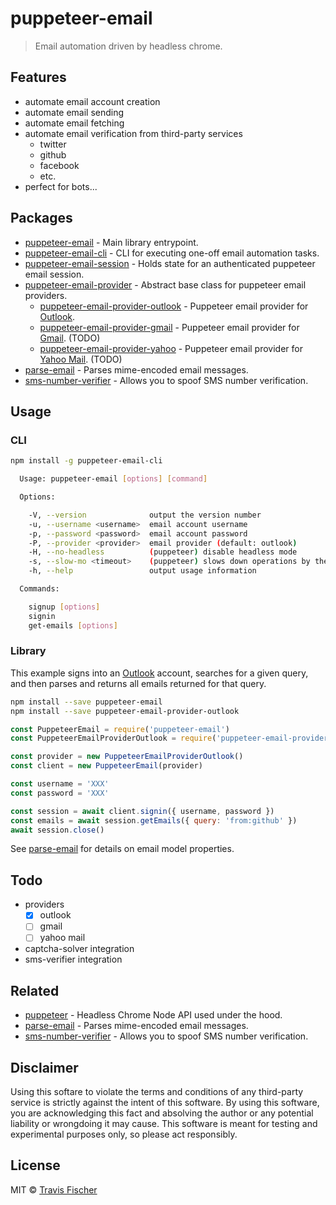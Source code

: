 # puppeteer-email

> Email automation driven by headless chrome.


## Features

- automate email account creation
- automate email sending
- automate email fetching
- automate email verification from third-party services
  - twitter
  - github
  - facebook
  - etc.
- perfect for bots...


## Packages

- [puppeteer-email](packages/puppeteer-email) - Main library entrypoint.
- [puppeteer-email-cli](packages/puppeteer-email-cli) - CLI for executing one-off email automation tasks.
- [puppeteer-email-session](packages/puppeteer-email-session) - Holds state for an authenticated puppeteer email session.
- [puppeteer-email-provider](packages/puppeteer-email-provider) - Abstract base class for puppeteer email providers.
  - [puppeteer-email-provider-outlook](packages/puppeteer-email-provider-outlook) - Puppeteer email provider for [Outlook](https://outlook.live.com).
  - [puppeteer-email-provider-gmail](packages/puppeteer-email-provider-gmail) - Puppeteer email provider for [Gmail](https://www.google.com/gmail). (TODO)
  - [puppeteer-email-provider-yahoo](packages/puppeteer-email-provider-yahoo) - Puppeteer email provider for [Yahoo Mail](https://mail.yahoo.com/). (TODO)
- [parse-email](https://github.com/transitive-bullshit/parse-email) - Parses mime-encoded email messages.
- [sms-number-verifier](https://github.com/transitive-bullshit/sms-number-verifier) - Allows you to spoof SMS number verification.


## Usage

### CLI

```bash
npm install -g puppeteer-email-cli
```

```bash
  Usage: puppeteer-email [options] [command]

  Options:

    -V, --version              output the version number
    -u, --username <username>  email account username
    -p, --password <password>  email account password
    -P, --provider <provider>  email provider (default: outlook)
    -H, --no-headless          (puppeteer) disable headless mode
    -s, --slow-mo <timeout>    (puppeteer) slows down operations by the given ms (default: 0)
    -h, --help                 output usage information

  Commands:

    signup [options]
    signin
    get-emails [options]
```


### Library

This example signs into an [Outlook](https://outlook.live.com) account, searches for a given query, and then parses and returns all emails returned for that query.

```bash
npm install --save puppeteer-email
npm install --save puppeteer-email-provider-outlook
```

```js
const PuppeteerEmail = require('puppeteer-email')
const PuppeteerEmailProviderOutlook = require('puppeteer-email-provider-outlook')

const provider = new PuppeteerEmailProviderOutlook()
const client = new PuppeteerEmail(provider)

const username = 'XXX'
const password = 'XXX'

const session = await client.signin({ username, password })
const emails = await session.getEmails({ query: 'from:github' })
await session.close()
```

See [parse-email](https://github.com/transitive-bullshit/parse-email) for details on email model properties.


## Todo

- providers
  - [x] outlook
  - [ ] gmail
  - [ ] yahoo mail
- captcha-solver integration
- sms-verifier integration


## Related

- [puppeteer](https://github.com/GoogleChrome/puppeteer) - Headless Chrome Node API used under the hood.
- [parse-email](https://github.com/transitive-bullshit/parse-email) - Parses mime-encoded email messages.
- [sms-number-verifier](https://github.com/transitive-bullshit/sms-number-verifier) - Allows you to spoof SMS number verification.


## Disclaimer

Using this softare to violate the terms and conditions of any third-party service is strictly against the intent of this software. By using this software, you are acknowledging this fact and absolving the author or any potential liability or wrongdoing it may cause. This software is meant for testing and experimental purposes only, so please act responsibly.


## License

MIT © [Travis Fischer](https://github.com/transitive-bullshit)
